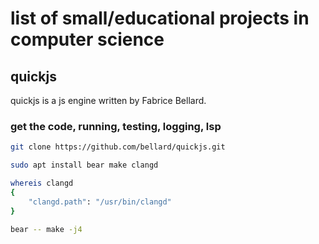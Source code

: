 # list of small/educational projects in computer science

## quickjs


quickjs is a js engine written by Fabrice Bellard.

### get the code, running, testing, logging, lsp

```bash
git clone https://github.com/bellard/quickjs.git

sudo apt install bear make clangd

whereis clangd
{
    "clangd.path": "/usr/bin/clangd"
}

bear -- make -j4



```